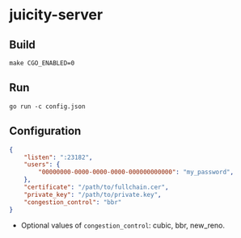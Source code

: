 # juicity-server

## Build

```shell
make CGO_ENABLED=0
```

## Run

```shell
go run -c config.json
```

## Configuration

```json
{
    "listen": ":23182",
    "users": {
        "00000000-0000-0000-0000-000000000000": "my_password",
    },
    "certificate": "/path/to/fullchain.cer",
    "private_key": "/path/to/private.key",
    "congestion_control": "bbr"
}
```

- Optional values of `congestion_control`: cubic, bbr, new_reno.
